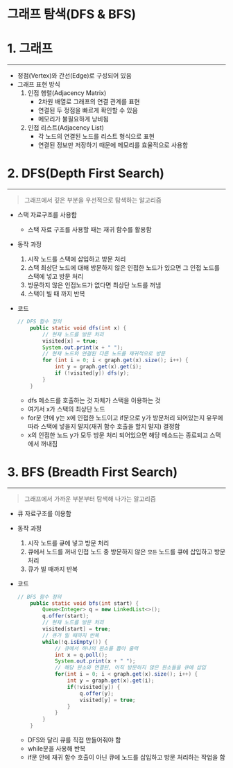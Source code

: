 # 그래프 탐색(DFS & BFS)

# 1. 그래프

---

- 정점(Vertex)와 간선(Edge)로 구성되어 있음
- 그래프 표현 방식
    1. 인접 행렬(Adjacency Matrix)
        - 2차원 배열로 그래프의 연결 관계를 표현
        - 연결된 두 정점을 빠르게 확인할 수 있음
        - 메모리가 불필요하게 낭비됨
    2. 인접 리스트(Adjacency List)
        - 각 노드의 연결된 노드를 리스트 형식으로 표현
        - 연결된 정보만 저장하기 때문에 메모리를 효율적으로 사용함

# 2. DFS(Depth First Search)

---

> 그래프에서 깊은 부분을 우선적으로 탐색하는 알고리즘
>
- 스택 자료구조를 사용함
    - 스택 자료 구조를 사용할 때는 재귀 함수를 활용함
- 동작 과정
    1. 시작 노드를 스택에 삽입하고 방문 처리
    2. 스택 최상단 노드에 대해 방문하지 않은 인접한 노드가 있으면 그 인접 노드를 스택에 넣고 방문 처리
    3. 방문하지 않은 인접노드가 없다면 최상단 노드를 꺼냄
    4. 스택이 빌 때 까지 반복
- 코드

    ```java
    // DFS 함수 정의
        public static void dfs(int x) {
            // 현재 노드를 방문 처리
            visited[x] = true;
            System.out.print(x + " ");
            // 현재 노드와 연결된 다른 노드를 재귀적으로 방문
            for (int i = 0; i < graph.get(x).size(); i++) {
                int y = graph.get(x).get(i);
                if (!visited[y]) dfs(y);
            }
        }
    ```

    - dfs 메소드를 호출하는 것 자체가 스택을 이용하는 것
    - 여기서 x가 스택의 최상단 노드
    - for문 안에 y는 x에 인접한 노드이고 if문으로 y가 방문처리 되어있는지 유무에 따라 스택에 넣을지 말지(재귀 함수 호출을 할지 말지) 결정함
    - x의 인접한 노드 y가 모두 방문 처리 되어있으면 해당 메소드는 종료되고 스택에서 꺼내짐

# 3. BFS (Breadth First Search)

---

> 그래프에서 가까운 부분부터 탐색해 나가는 알고리즘
>
- 큐 자료구조를 이용함
- 동작 과정
    1. 시작 노드를 큐에 넣고 방문 처리
    2. 큐에서  노드를 꺼내 인접 노드 중 방문하지 않은 `모든` 노드를 큐에 삽입하고 방문 처리
    3. 큐가 빌 때까지 반복
- 코드

    ```java
    // BFS 함수 정의
        public static void bfs(int start) {
            Queue<Integer> q = new LinkedList<>();
            q.offer(start);
            // 현재 노드를 방문 처리
            visited[start] = true;
            // 큐가 빌 때까지 반복
            while(!q.isEmpty()) {
                // 큐에서 하나의 원소를 뽑아 출력
                int x = q.poll();
                System.out.print(x + " ");
                // 해당 원소와 연결된, 아직 방문하지 않은 원소들을 큐에 삽입
                for(int i = 0; i < graph.get(x).size(); i++) {
                    int y = graph.get(x).get(i);
                    if(!visited[y]) {
                        q.offer(y);
                        visited[y] = true;
                    }
                }
            }
        }
    ```

    - DFS와 달리 큐를 직접 만들어줘야 함
    - while문을 사용해 반복
    - if문 안에 재귀 함수 호출이 아닌 큐에 노드를 삽입하고 방문 처리하는 작업을 함